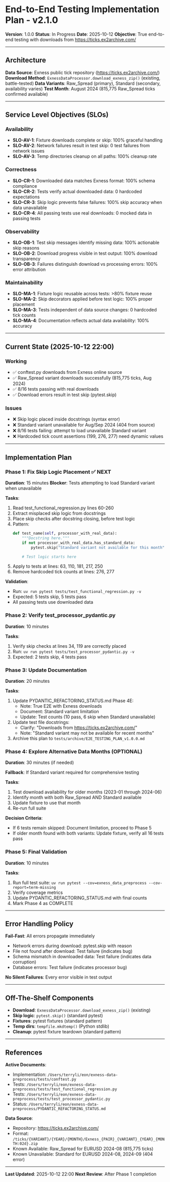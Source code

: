 # End-to-End Testing Implementation Plan - v2.1.0

**Version**: 1.0.0
**Status**: In Progress
**Date**: 2025-10-12
**Objective**: True end-to-end testing with downloads from https://ticks.ex2archive.com/

---

## Architecture

**Data Source**: Exness public tick repository (https://ticks.ex2archive.com/)
**Download Method**: `ExnessDataProcessor.download_exness_zip()` (existing, battle-tested)
**Data Variants**: Raw_Spread (primary), Standard (secondary, availability varies)
**Test Month**: August 2024 (815,775 Raw_Spread ticks confirmed available)

---

## Service Level Objectives (SLOs)

### Availability
- **SLO-AV-1**: Fixture downloads complete or skip: 100% graceful handling
- **SLO-AV-2**: Network failures result in test skip: 0 test failures from network issues
- **SLO-AV-3**: Temp directories cleanup on all paths: 100% cleanup rate

### Correctness
- **SLO-CR-1**: Downloaded data matches Exness format: 100% schema compliance
- **SLO-CR-2**: Tests verify actual downloaded data: 0 hardcoded expectations
- **SLO-CR-3**: Skip logic prevents false failures: 100% skip accuracy when data unavailable
- **SLO-CR-4**: All passing tests use real downloads: 0 mocked data in passing tests

### Observability
- **SLO-OB-1**: Test skip messages identify missing data: 100% actionable skip reasons
- **SLO-OB-2**: Download progress visible in test output: 100% download transparency
- **SLO-OB-3**: Failures distinguish download vs processing errors: 100% error attribution

### Maintainability
- **SLO-MA-1**: Fixture logic reusable across tests: >80% fixture reuse
- **SLO-MA-2**: Skip decorators applied before test logic: 100% proper placement
- **SLO-MA-3**: Tests independent of data source changes: 0 hardcoded tick counts
- **SLO-MA-4**: Documentation reflects actual data availability: 100% accuracy

---

## Current State (2025-10-12 22:00)

### Working
- ✅ conftest.py downloads from Exness online source
- ✅ Raw_Spread variant downloads successfully (815,775 ticks, Aug 2024)
- ✅ 8/16 tests passing with real downloads
- ✅ Download errors result in test skip (pytest.skip)

### Issues
- ❌ Skip logic placed inside docstrings (syntax error)
- ❌ Standard variant unavailable for Aug/Sep 2024 (404 from source)
- ❌ 8/16 tests failing: attempt to load unavailable Standard variant
- ❌ Hardcoded tick count assertions (199, 276, 277) need dynamic values

---

## Implementation Plan

### Phase 1: Fix Skip Logic Placement ✅ NEXT
**Duration**: 15 minutes
**Blocker**: Tests attempting to load Standard variant when unavailable

**Tasks**:
1. Read test_functional_regression.py lines 60-260
2. Extract misplaced skip logic from docstrings
3. Place skip checks after docstring closing, before test logic
4. Pattern:
   ```python
   def test_name(self, processor_with_real_data):
       """Docstring here."""
       if not processor_with_real_data.has_standard_data:
           pytest.skip("Standard variant not available for this month")

       # Test logic starts here
   ```
5. Apply to tests at lines: 63, 110, 181, 217, 250
6. Remove hardcoded tick counts at lines: 276, 277

**Validation**:
- Run: `uv run pytest tests/test_functional_regression.py -v`
- Expected: 5 tests skip, 5 tests pass
- All passing tests use downloaded data

### Phase 2: Verify test_processor_pydantic.py
**Duration**: 10 minutes

**Tasks**:
1. Verify skip checks at lines 34, 119 are correctly placed
2. Run: `uv run pytest tests/test_processor_pydantic.py -v`
3. Expected: 2 tests skip, 4 tests pass

### Phase 3: Update Documentation
**Duration**: 20 minutes

**Tasks**:
1. Update PYDANTIC_REFACTORING_STATUS.md Phase 4E:
   - Note: True E2E with Exness downloads
   - Document: Standard variant limitation
   - Update: Test counts (10 pass, 6 skip when Standard unavailable)
2. Update test file docstrings:
   - Clarify: "Downloads from https://ticks.ex2archive.com/"
   - Note: "Standard variant may not be available for recent months"
3. Archive this plan to `tests/archive/E2E_TESTING_PLAN_v1.0.0.md`

### Phase 4: Explore Alternative Data Months (OPTIONAL)
**Duration**: 30 minutes (if needed)

**Fallback**: If Standard variant required for comprehensive testing

**Tasks**:
1. Test download availability for older months (2023-01 through 2024-06)
2. Identify month with both Raw_Spread AND Standard available
3. Update fixture to use that month
4. Re-run full suite

**Decision Criteria**:
- If 6 tests remain skipped: Document limitation, proceed to Phase 5
- If older month found with both variants: Update fixture, verify all 16 tests pass

### Phase 5: Final Validation
**Duration**: 10 minutes

**Tasks**:
1. Run full test suite: `uv run pytest --cov=exness_data_preprocess --cov-report=term-missing`
2. Verify coverage metrics
3. Update PYDANTIC_REFACTORING_STATUS.md with final counts
4. Mark Phase 4 as COMPLETE

---

## Error Handling Policy

**Fail-Fast**: All errors propagate immediately
- Network errors during download: pytest.skip with reason
- File not found after download: Test failure (indicates bug)
- Schema mismatch in downloaded data: Test failure (indicates data corruption)
- Database errors: Test failure (indicates processor bug)

**No Silent Failures**: Every error visible in test output

---

## Off-The-Shelf Components

- **Download**: `ExnessDataProcessor.download_exness_zip()` (existing)
- **Skip logic**: `pytest.skip()` (standard pytest)
- **Fixtures**: pytest fixtures (standard pattern)
- **Temp dirs**: `tempfile.mkdtemp()` (Python stdlib)
- **Cleanup**: pytest fixture teardown (standard pattern)

---

## References

**Active Documents**:
- Implementation: `/Users/terryli/eon/exness-data-preprocess/tests/conftest.py`
- Tests: `/Users/terryli/eon/exness-data-preprocess/tests/test_functional_regression.py`
- Tests: `/Users/terryli/eon/exness-data-preprocess/tests/test_processor_pydantic.py`
- Status: `/Users/terryli/eon/exness-data-preprocess/PYDANTIC_REFACTORING_STATUS.md`

**Data Source**:
- Repository: https://ticks.ex2archive.com/
- Format: `/ticks/{VARIANT}/{YEAR}/{MONTH}/Exness_{PAIR}_{VARIANT}_{YEAR}_{MONTH:02d}.zip`
- Known Available: Raw_Spread for EURUSD 2024-08 (815,775 ticks)
- Known Unavailable: Standard for EURUSD 2024-08, 2024-09 (404 error)

---

**Last Updated**: 2025-10-12 22:00
**Next Review**: After Phase 1 completion
